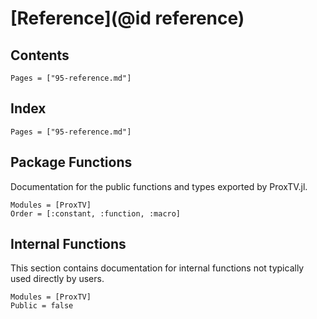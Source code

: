 # [Reference](@id reference)

## Contents

```@contents
Pages = ["95-reference.md"]
```

## Index

```@index
Pages = ["95-reference.md"]
```

## Package Functions

Documentation for the public functions and types exported by ProxTV.jl.

```@autodocs
Modules = [ProxTV]
Order = [:constant, :function, :macro]
```

## Internal Functions

This section contains documentation for internal functions not typically used directly by users.

```@autodocs
Modules = [ProxTV]
Public = false
```
